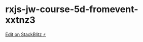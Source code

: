 # rxjs-jw-course-5d-fromevent-xxtnz3

[Edit on StackBlitz ⚡️](https://stackblitz.com/edit/rxjs-jw-course-5d-fromevent-xxtnz3)